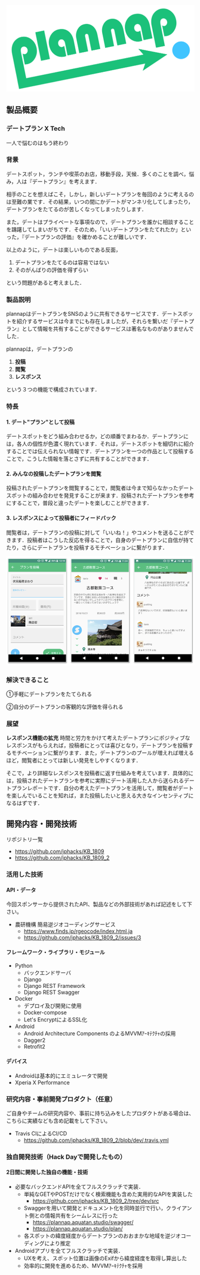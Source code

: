 ![logo](./media/logo.png)


## 製品概要

### デートプラン X Tech

一人で悩むのはもう終わり

### 背景

デートスポット，ランチや喫茶のお店，移動手段，天候．多くのことを調べ，悩み，人は『デートプラン』を考えます．

相手のことを想えばこそ，しかし，新しいデートプランを毎回のように考えるのは至難の業です．その結果，いつの間にかデートがマンネリ化してしまったり，デートプランをたてるのが苦しくなってしまったりします．

また，デートはプライベートな事項なので，デートプランを誰かに相談することを躊躇してしまいがちです．そのため，「いいデートプランをたてれたか」といった，『デートプランの評価』を確かめることが難しいです．

以上のように，デートは楽しいものである反面，

1. デートプランをたてるのは容易ではない
2. そのがんばりの評価を得ずらい

という問題があると考えました．

### 製品説明

plannapはデートプランをSNSのように共有できるサービスです．デートスポットを紹介するサービスは今までにも存在しましたが，それらを繋いだ『デートプラン』として情報を共有することができるサービスは著名なものがありませんでした．

plannapは，デートプランの

1. **投稿**
2. **閲覧**
3. **レスポンス**

という３つの機能で構成されています．

### 特長

#### 1. デート"プラン"として投稿

デートスポットをどう組み合わせるか，どの順番でまわるか．デートプランには，各人の個性が色濃く現れています．それは，デートスポットを細切れに紹介することでは伝えられない情報です．デートプランを一つの作品として投稿することで，こうした情報を落とさずに共有することができます．

#### 2. みんなの投稿したデートプランを閲覧

投稿されたデートプランを閲覧することで，閲覧者は今まで知らなかったデートスポットの組み合わせを発見することが来ます．投稿されたデートプランを参考にすることで，普段と違ったデートを楽しむことができます．

#### 3. レスポンスによって投稿者にフィードバック

閲覧者は，デートプランの投稿に対して「いいね！」やコメントを送ることができます．投稿者はこうした反応を得ることで，自身のデートプランに自信が持てたり，さらにデートプランを投稿するモチベーションに繋がります．

![android_image.001.png (187.6 kB)](./media/android_image.png)

### 解決できること

①手軽にデートプランをたてられる

②自分のデートプランの客観的な評価を得られる

### 展望
**レスポンス機能の拡充**
時間と労力をかけて考えたデートプランにポジティブなレスポンスがもらえれば，投稿者にとっては喜びとなり，デートプランを投稿するモチベーションに繋がります．また，デートプランのプールが増えれば増えるほど，閲覧者にとっては新しい発見をしやすくなります．

そこで，より詳細なレスポンスを投稿者に返す仕組みを考えています．具体的には，投稿されたデートプランを参考に実際にデート活用した人から送られるデートプランレポートです．自分の考えたデートプランを活用して，閲覧者がデートを楽しんでいることを知れば，また投稿したいと思える大きなインセンティブになるはずです．

## 開発内容・開発技術

リポジトリ一覧

- https://github.com/jphacks/KB_1809
- https://github.com/jphacks/KB_1809_2

### 活用した技術
#### API・データ
今回スポンサーから提供されたAPI、製品などの外部技術があれば記述をして下さい。

* 農研機構 簡易逆ジオコーディングサービス
    * https://www.finds.jp/rgeocode/index.html.ja
    * https://github.com/jphacks/KB_1809_2/issues/3

#### フレームワーク・ライブラリ・モジュール

* Python
    * バックエンドサーバ
    * Django
    * Django REST Framework
    * Django REST Swagger
* Docker
    * デプロイ及び開発に使用
    * Docker-compose
    * Let's EncryptによるSSL化
* Android
    * Android Architecture Components のよるMVVMｱｰｷﾃｸﾁｬの採用
    * Dagger2
    * Retrofit2

#### デバイス

* Androidは基本的にエミュレータで開発
* Xperia X Performance

### 研究内容・事前開発プロダクト（任意）
ご自身やチームの研究内容や、事前に持ち込みをしたプロダクトがある場合は、こちらに実績なども含め記載をして下さい。

* Travis CIによるCI/CD
    * https://github.com/jphacks/KB_1809_2/blob/dev/.travis.yml

### 独自開発技術（Hack Dayで開発したもの）

#### 2日間に開発した独自の機能・技術

* 必要なバックエンドAPIを全てフルスクラッチで実装．
    * 単純なGETやPOSTだけでなく検索機能も含めた実用的なAPIを実装した
        * https://github.com/jphacks/KB_1809_2/tree/dev/src
    * Swaggerを用いて開発とドキュメント化を同時並行で行い，クライアント側との情報共有をシームレスに行った
        * https://plannap.aquatan.studio/swagger/
        * https://plannap.aquatan.studio/plan/
    * 各スポットの緯度経度からデートプランのおおまかな地域を逆ジオコーディングにより推定
* Androidアプリを全てフルスクラッチで実装．
    * UXを考え、スポット位置は画像のExifから緯度経度を取得し算出した
    * 効率的に開発を進めるため、MVVMｱｰｷﾃｸﾁｬを採用

